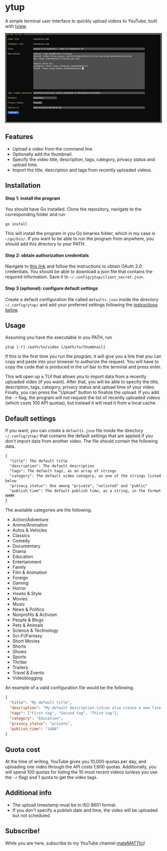 # ytup

A simple terminal user interface to quickly upload videos to YouTube, built with [tview](https://github.com/rivo/tview).

![screenshot](./screenshot.png)

## Features

- Upload a video from the command line.
- Optionally add the thumbnail.
- Specify the video title, description, tags, category, privacy status and upload time.
- Import the title, description and tags from recently uploaded videos.

## Installation

#### Step 1: install the program

You should have Go installed.
Clone the repository, navigate to the corresponding folder and run

```
go install
```

This will install the program in you Go binaries folder, which in my case is `~/go/bin/`.
If you want to be able to run the program from anywhere, you should add this directory to your PATH.

#### Step 2: obtain authorization credentials

Navigate to [this link](https://developers.google.com/youtube/registering_an_application) and follow the instructions to obtain OAuth 2.0 credentials.
You should be able to download a json file that contains the required information. Save it to `~/.config/ytup/client_secret.json`.

#### Step 3 (optional): configure default settings

Create a default configuration file called `defaults.json` inside the directory `~/.config/ytup/` and add your preferred settings following the [instructions below](README.md#Default-settings).

## Usage

Assuming you have the executable in you PATH, run

```
ytup [-r] /path/to/video [/path/to/thumbnail]
```

If this is the first time you run the program, it will give you a link that you can copy and paste into your browser to authorize the request.
You will have to copy the code that is produced in the url bar to the terminal and press enter.

This will open up a TUI that allows you to import data from a recently uploaded video (if you want).
After that, you will be able to specify the title, description, tags, category, privacy status and upload time of your video.
Finally, you can press the "Upload" button to finalize the upload.
If you add the `-r` flag, the program will not request the list of recently uploaded videos (which costs 100 API quotas), but instead it will read it from a local cache.

## Default settings

If you want, you can create a `defaults.json` file inside the directory `~/.config/ytup/` that contains the default settings that are applied if you don't import data from another video.
The file should contain the following data.

```
{
  "title": The default title
  "description": The default description
  "tags": The default tags, as an array of strings
  "category": The default video category, as one of the strings listed below
  "privacy_status": One among "private", "unlisted" and "public"
  "publish_time": The default publish time, as a string, in the format HHMM
}
```

The available categories are the following.

- Action/Adventure
- Anime/Animation
- Autos & Vehicles
- Classics
- Comedy
- Documentary
- Drama
- Education
- Entertainment
- Family
- Film & Animation
- Foreign
- Gaming
- Horror
- Howto & Style
- Movies
- Music
- News & Politics
- Nonprofits & Activism
- People & Blogs
- Pets & Animals
- Science & Technology
- Sci-Fi/Fantasy
- Short Movies
- Shorts
- Shows
- Sports
- Thriller
- Trailers
- Travel & Events
- Videoblogging

An example of a valid configuration file would be the following.

```json
{
  "title": "My default title",
  "description": "My default description.\nIcan also create a new line.",
  "tags": ["First tag", "Second tag", "Third tag"],
  "category": "Education",
  "privacy_status": "private",
  "publish_time": "1400"
}
```

## Quota cost

At the time of writing, YouTube gives you 10,000 quotas per day, and uploading one video through the API costs 1,600 quotas.
Additionally, you will spend 100 quotas for listing the 10 most recent videos (unless you use the `-r` flag) and 1 quota to get the video tags.

## Additional info

- The upload timestamp must be in ISO 8601 format.
- If you don't specify a publish date and time, the video will be uploaded but not scheduled.

## Subscribe!

While you are here, subscribe to my YouTube channel [mateMATTIci](https://www.youtube.com/@mateMATTIci)!
